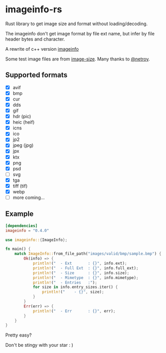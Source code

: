 # imageinfo-rs

Rust library to get image size and format without loading/decoding.

The imageinfo don't get image format by file ext name, but infer by file header bytes and character.

A rewrite of c++ version [imageinfo](https://github.com/xiaozhuai/imageinfo)

Some test image files are from [image-size](https://github.com/image-size/image-size). Many thanks
to [@netroy](https://github.com/netroy).

## Supported formats

* [x] avif
* [x] bmp
* [x] cur
* [x] dds
* [x] gif
* [x] hdr (pic)
* [x] heic (heif)
* [x] icns
* [x] ico
* [x] jp2
* [x] jpeg (jpg)
* [x] jpx
* [x] ktx
* [x] png
* [x] psd
* [ ] svg
* [x] tga
* [x] tiff (tif)
* [x] webp
* [ ] more coming...

## Example

```toml
[dependencies]
imageinfo = "0.4.0"
```

```rust
use imageinfo::{ImageInfo};

fn main() {
    match ImageInfo::from_file_path("images/valid/bmp/sample.bmp") {
        Ok(info) => {
            println!("  - Ext       : {}", info.ext);
            println!("  - Full Ext  : {}", info.full_ext);
            println!("  - Size      : {}", info.size);
            println!("  - Mimetype  : {}", info.mimetype);
            println!("  - Entries   :");
            for size in info.entry_sizes.iter() {
                println!("    - {}", size);
            }
        }
        Err(err) => {
            println!("  - Err       : {}", err);
        }
    }
}
```

Pretty easy?

Don't be stingy with your star : )
